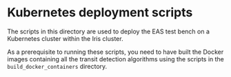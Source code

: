 # Kubernetes deployment scripts

The scripts in this directory are used to deploy the EAS test bench on a Kubernetes cluster within the Iris cluster.

As a prerequisite to running these scripts, you need to have built the Docker images containing all the transit detection algorithms using the scripts in the `build_docker_containers` directory.

